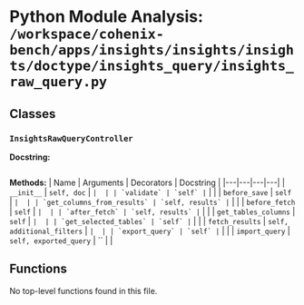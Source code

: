 # Python Module Analysis: `/workspace/cohenix-bench/apps/insights/insights/insights/doctype/insights_query/insights_raw_query.py`

## Classes

### `InsightsRawQueryController`


**Docstring:**
```

```

**Methods:**
| Name | Arguments | Decorators | Docstring |
|---|---|---|---|
| `__init__` | `self, doc` | `` |  |
| `validate` | `self` | `` |  |
| `before_save` | `self` | `` |  |
| `get_columns_from_results` | `self, results` | `` |  |
| `before_fetch` | `self` | `` |  |
| `after_fetch` | `self, results` | `` |  |
| `get_tables_columns` | `self` | `` |  |
| `get_selected_tables` | `self` | `` |  |
| `fetch_results` | `self, additional_filters` | `` |  |
| `export_query` | `self` | `` |  |
| `import_query` | `self, exported_query` | `` |  |





## Functions

No top-level functions found in this file.
